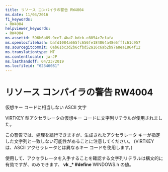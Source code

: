 ```yaml
---
title: リソース コンパイラの警告 RW4004
ms.date: 11/04/2016
f1_keywords:
- RW4004
helpviewer_keywords:
- RW4004
ms.assetid: 596b6a89-9ce7-4ba7-bdcb-e8054c7efafa
ms.openlocfilehash: bafd1084a665fc656fe184064a48e5fffc61c957
ms.sourcegitcommit: 0ab61bc3d2b6cfbd52a16c6ab2b97a8ea1864f12
ms.translationtype: MT
ms.contentlocale: ja-JP
ms.lasthandoff: 04/23/2019
ms.locfileid: "62346081"
---
```

# <a name="resource-compiler-warning-rw4004"></a>リソース コンパイラの警告 RW4004

仮想キー コードに相当しない ASCII 文字

VIRTKEY 型アクセラレータの仮想キー コードに文字列リテラルが使用されました。

この警告では、処理を続行できますが、生成されたアクセラレータ キーが指定した文字列と一致しない可能性があることに注意してください。 (VIRTKEY は、ASCII アクセラレータとは異なるキー コードを使用します。)

使用して、アクセラレータを入手することを確認する文字列リテラルは構文的に有効ですが、のみできます、 **vk _\* #define** WINDOWS.h の値。